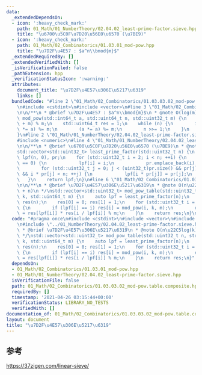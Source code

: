 ```yaml
---
data:
  _extendedDependsOn:
  - icon: ':heavy_check_mark:'
    path: 01_Math/01_NumberTheory/02.04.02_least-prime-factor.sieve.hpp
    title: "\u6700\u5C0F\u7D20\u56E0\u6570 (\u7BE9)"
  - icon: ':heavy_check_mark:'
    path: 01_Math/02_Combinatorics/01.03.01_mod-pow.hpp
    title: "\u7D2F\u4E57 : $a^n\\bmod{m}$"
  _extendedRequiredBy: []
  _extendedVerifiedWith: []
  _isVerificationFailed: false
  _pathExtension: hpp
  _verificationStatusIcon: ':warning:'
  attributes:
    document_title: "\u7D2F\u4E57\u306E\u5217\u6319"
    links: []
  bundledCode: "#line 2 \"01_Math/02_Combinatorics/01.03.03.02_mod-pow.table.composite.hpp\"\
    \n#include <cstdint>\n#include <vector>\n#line 3 \"01_Math/02_Combinatorics/01.03.01_mod-pow.hpp\"\
    \n\n/**\n * @brief \u7D2F\u4E57 : $a^n\\bmod{m}$\n * @note O(log(m))\n */\nstd::uint32_t\
    \ mod_pow(std::int64_t a, std::uint64_t n, std::uint32_t m) {\n    a = (a % m\
    \ + m) % m;\n    std::uint64_t res = 1;\n    while (n) {\n        if (n & 1) (res\
    \ *= a) %= m;\n        (a *= a) %= m;\n        n >>= 1;\n    }\n    return (std::uint32_t)res;\n\
    }\n#line 2 \"01_Math/01_NumberTheory/02.04.02_least-prime-factor.sieve.hpp\"\n\
    #include <numeric>\n#line 4 \"01_Math/01_NumberTheory/02.04.02_least-prime-factor.sieve.hpp\"\
    \n\n/**\n * @brief \u6700\u5C0F\u7D20\u56E0\u6570 (\u7BE9)\n * @note O(n)\n */\n\
    std::vector<std::uint32_t> least_prime_factor(std::uint32_t n) {\n    std::vector<std::uint32_t>\
    \ lpf(n, 0), pr;\n    for (std::uint32_t i = 2; i < n; ++i) {\n        if (lpf[i]\
    \ == 0) {\n            lpf[i] = i;\n            pr.emplace_back(i);\n        }\n\
    \        for (std::uint32_t j = 0; j < (uint32_t)pr.size() && pr[j] <= lpf[i]\
    \ && i * pr[j] < n; ++j) {\n            lpf[i * pr[j]] = pr[j];\n        }\n \
    \   }\n    return lpf;\n}\n#line 6 \"01_Math/02_Combinatorics/01.03.03.02_mod-pow.table.composite.hpp\"\
    \n\n/**\n * @brief \u7D2F\u4E57\u306E\u5217\u6319\n * @note O(n\u22C5log(k)/log(n)\
    \ + n)\n */\nstd::vector<std::uint32_t> mod_pow_table(std::uint32_t n, std::uint64_t\
    \ k, std::uint64_t m) {\n    auto lpf = least_prime_factor(n);\n    std::vector<std::uint32_t>\
    \ res(n);\n    res[0] = 0; res[1] = 1;\n    for (std::uint32_t i = 2; i < n; ++i)\
    \ {\n        if (lpf[i] == i) res[i] = mod_pow(i, k, m);\n        else res[i]\
    \ = res[lpf[i]] * res[i / lpf[i]] % m;\n    }\n    return res;\n}\n"
  code: "#pragma once\n#include <cstdint>\n#include <vector>\n#include \"01.03.01_mod-pow.hpp\"\
    \n#include \"../01_NumberTheory/02.04.02_least-prime-factor.sieve.hpp\"\n\n/**\n\
    \ * @brief \u7D2F\u4E57\u306E\u5217\u6319\n * @note O(n\u22C5log(k)/log(n) + n)\n\
    \ */\nstd::vector<std::uint32_t> mod_pow_table(std::uint32_t n, std::uint64_t\
    \ k, std::uint64_t m) {\n    auto lpf = least_prime_factor(n);\n    std::vector<std::uint32_t>\
    \ res(n);\n    res[0] = 0; res[1] = 1;\n    for (std::uint32_t i = 2; i < n; ++i)\
    \ {\n        if (lpf[i] == i) res[i] = mod_pow(i, k, m);\n        else res[i]\
    \ = res[lpf[i]] * res[i / lpf[i]] % m;\n    }\n    return res;\n}"
  dependsOn:
  - 01_Math/02_Combinatorics/01.03.01_mod-pow.hpp
  - 01_Math/01_NumberTheory/02.04.02_least-prime-factor.sieve.hpp
  isVerificationFile: false
  path: 01_Math/02_Combinatorics/01.03.03.02_mod-pow.table.composite.hpp
  requiredBy: []
  timestamp: '2021-04-26 03:15:44+00:00'
  verificationStatus: LIBRARY_NO_TESTS
  verifiedWith: []
documentation_of: 01_Math/02_Combinatorics/01.03.03.02_mod-pow.table.composite.hpp
layout: document
title: "\u7D2F\u4E57\u306E\u5217\u6319"
---
```


## 参考

https://37zigen.com/linear-sieve/